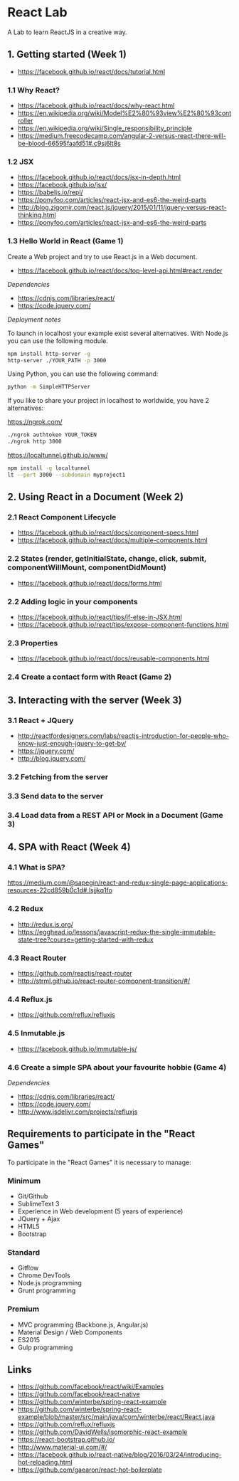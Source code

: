 # React Lab
A Lab to learn ReactJS in a creative way.

## 1. Getting started (Week 1)

- https://facebook.github.io/react/docs/tutorial.html

### 1.1 Why React?

- https://facebook.github.io/react/docs/why-react.html
- https://en.wikipedia.org/wiki/Model%E2%80%93view%E2%80%93controller
- https://en.wikipedia.org/wiki/Single_responsibility_principle
- https://medium.freecodecamp.com/angular-2-versus-react-there-will-be-blood-66595faafd51#.c9sj6lt8s

### 1.2 JSX

- https://facebook.github.io/react/docs/jsx-in-depth.html
- https://facebook.github.io/jsx/
- https://babeljs.io/repl/
- https://ponyfoo.com/articles/react-jsx-and-es6-the-weird-parts
- http://blog.zigomir.com/react.js/jquery/2015/01/11/jquery-versus-react-thinking.html
- https://ponyfoo.com/articles/react-jsx-and-es6-the-weird-parts

### 1.3 Hello World in React (Game 1)

Create a Web project and try to use React.js in a Web document.

- https://facebook.github.io/react/docs/top-level-api.html#react.render

*Dependencies*

- https://cdnjs.com/libraries/react/
- https://code.jquery.com/

*Deployment notes*

To launch in localhost your example exist several alternatives. With Node.js you can use the following module.

``` bash
npm install http-server -g
http-server ./YOUR_PATH -p 3000
```

Using Python, you can use the following command:

``` bash
python -m SimpleHTTPServer
```

If you like to share your project in localhost to worldwide, you have 2 alternatives:

https://ngrok.com/

``` bash
./ngrok authtoken YOUR_TOKEN
./ngrok http 3000
```

https://localtunnel.github.io/www/

``` bash
npm install -g localtunnel
lt --port 3000 --subdomain myproject1
```

## 2. Using React in a Document (Week 2)

### 2.1 React Component Lifecycle

- https://facebook.github.io/react/docs/component-specs.html
- https://facebook.github.io/react/docs/multiple-components.html

### 2.2 States (render, getInitialState, change, click, submit, componentWillMount, componentDidMount)

- https://facebook.github.io/react/docs/forms.html

### 2.2 Adding logic in your components

- https://facebook.github.io/react/tips/if-else-in-JSX.html
- https://facebook.github.io/react/tips/expose-component-functions.html

### 2.3 Properties

- https://facebook.github.io/react/docs/reusable-components.html

### 2.4 Create a contact form with React (Game 2)

## 3. Interacting with the server (Week 3)

### 3.1 React + JQuery

- http://reactfordesigners.com/labs/reactjs-introduction-for-people-who-know-just-enough-jquery-to-get-by/
- https://jquery.com/
- http://blog.jquery.com/

### 3.2 Fetching from the server

### 3.3 Send data to the server

### 3.4 Load data from a REST API or Mock in a Document (Game 3)

## 4. SPA with React (Week 4)

### 4.1 What is SPA?

https://medium.com/@sapegin/react-and-redux-single-page-applications-resources-22cd859b0c1d#.lsjjkq1fo

### 4.2 Redux

- http://redux.js.org/
- https://egghead.io/lessons/javascript-redux-the-single-immutable-state-tree?course=getting-started-with-redux

### 4.3 React Router

- https://github.com/reactjs/react-router
- http://strml.github.io/react-router-component-transition/#/

### 4.4 Reflux.js

- https://github.com/reflux/refluxjs

### 4.5 Inmutable.js

- https://facebook.github.io/immutable-js/

### 4.6 Create a simple SPA about your favourite hobbie (Game 4)

*Dependencies*

- https://cdnjs.com/libraries/react/
- https://code.jquery.com/
- http://www.jsdelivr.com/projects/refluxjs

## Requirements to participate in the "React Games"

To participate in the "React Games" it is necessary to manage:

### Minimum

- Git/Github
- SublimeText 3
- Experience in Web development (5 years of experience)
- JQuery + Ajax
- HTML5
- Bootstrap

### Standard

- Gitflow
- Chrome DevTools
- Node.js programming
- Grunt programming

### Premium

- MVC programming (Backbone.js, Angular.js)
- Material Design / Web Components
- ES2015
- Gulp programming

## Links

- https://github.com/facebook/react/wiki/Examples
- https://github.com/facebook/react-native
- https://github.com/winterbe/spring-react-example
- https://github.com/winterbe/spring-react-example/blob/master/src/main/java/com/winterbe/react/React.java
- https://github.com/reflux/refluxjs
- https://github.com/DavidWells/isomorphic-react-example
- https://react-bootstrap.github.io/
- http://www.material-ui.com/#/
- https://facebook.github.io/react-native/blog/2016/03/24/introducing-hot-reloading.html
- https://github.com/gaearon/react-hot-boilerplate








